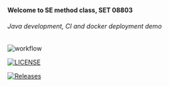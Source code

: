 #### Welcome to SE method class, SET 08803
###### Java development, CI and docker deployment demo

![workflow](https://github.com/avison9/sem/actions/workflows/main.yml/badge.svg)

[![LICENSE](https://img.shields.io/github/license/avison9/sem.svg?style=flat-square)](https://github.com/avison9/sem/blob/master/LICENSE)

[![Releases](https://img.shields.io/github/release/avison9/sem/all.svg?style=flat-square)](https://github.com/avison9/sem/releases)

